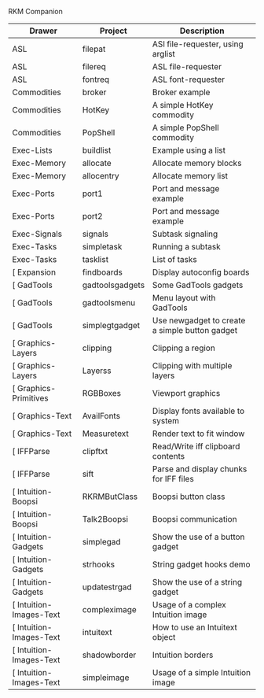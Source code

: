 RKM Companion

| Drawer                | Project         | Description
| --------------------- | --------------- | ----------------------------------
| ASL                   | filepat         | ASl file-requester, using arglist
| ASL                   | filereq         | ASL file-requester
| ASL                   | fontreq         | ASL font-requester
| Commodities           | broker          | Broker example
| Commodities           | HotKey          | A simple HotKey commodity
| Commodities           | PopShell        | A simple PopShell commodity
| Exec-Lists            | buildlist       | Example using a list
| Exec-Memory           | allocate        | Allocate memory blocks
| Exec-Memory           | allocentry      | Allocate memory list
| Exec-Ports            | port1           | Port and message example
| Exec-Ports            | port2           | Port and message example
| Exec-Signals          | signals         | Subtask signaling
| Exec-Tasks            | simpletask      | Running a subtask
| Exec-Tasks            | tasklist        | List of tasks
[ Expansion             | findboards      | Display autoconfig boards
[ GadTools              | gadtoolsgadgets | Some GadTools gadgets
[ GadTools              | gadtoolsmenu    | Menu layout with GadTools
[ GadTools              | simplegtgadget  | Use newgadget to create a simple button gadget
[ Graphics-Layers       | clipping        | Clipping a region
[ Graphics-Layers       | Layerss         | Clipping with multiple layers
[ Graphics-Primitives   | RGBBoxes        | Viewport graphics
[ Graphics-Text         | AvailFonts      | Display fonts available to system
[ Graphics-Text         | Measuretext     | Render text to fit window
[ IFFParse              | clipftxt        | Read/Write iff clipboard contents
[ IFFParse              | sift            | Parse and display chunks for IFF files
[ Intuition-Boopsi      | RKRMButClass    | Boopsi button class
[ Intuition-Boopsi      | Talk2Boopsi     | Boopsi communication
[ Intuition-Gadgets     | simplegad       | Show the use of a button gadget
[ Intuition-Gadgets     | strhooks        | String gadget hooks demo
[ Intuition-Gadgets     | updatestrgad    | Show the use of a string gadget
[ Intuition-Images-Text | compleximage    | Usage of a complex Intuition image
[ Intuition-Images-Text | intuitext       | How to use an Intuitext object
[ Intuition-Images-Text | shadowborder    | Intuition borders
[ Intuition-Images-Text | simpleimage     | Usage of a simple Intuition image
